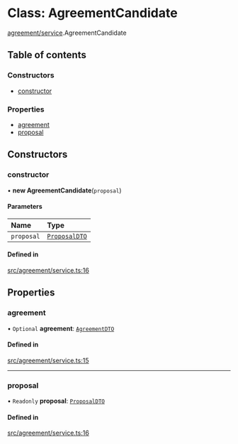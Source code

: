 # Class: AgreementCandidate

[agreement/service](../modules/agreement_service.md).AgreementCandidate

## Table of contents

### Constructors

- [constructor](agreement_service.AgreementCandidate.md#constructor)

### Properties

- [agreement](agreement_service.AgreementCandidate.md#agreement)
- [proposal](agreement_service.AgreementCandidate.md#proposal)

## Constructors

### constructor

• **new AgreementCandidate**(`proposal`)

#### Parameters

| Name | Type |
| :------ | :------ |
| `proposal` | [`ProposalDTO`](../interfaces/market_proposal.ProposalDTO.md) |

#### Defined in

[src/agreement/service.ts:16](https://github.com/golemfactory/golem-js/blob/c28a1b0/src/agreement/service.ts#L16)

## Properties

### agreement

• `Optional` **agreement**: [`AgreementDTO`](../interfaces/agreement_service.AgreementDTO.md)

#### Defined in

[src/agreement/service.ts:15](https://github.com/golemfactory/golem-js/blob/c28a1b0/src/agreement/service.ts#L15)

___

### proposal

• `Readonly` **proposal**: [`ProposalDTO`](../interfaces/market_proposal.ProposalDTO.md)

#### Defined in

[src/agreement/service.ts:16](https://github.com/golemfactory/golem-js/blob/c28a1b0/src/agreement/service.ts#L16)
